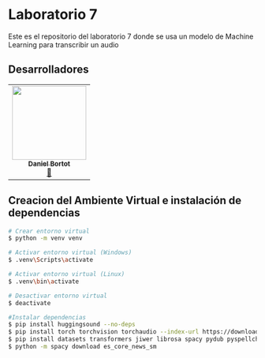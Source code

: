 # Laboratorio 7
Este es el repositorio del laboratorio 7 donde se usa un modelo de Machine Learning para transcribir un audio

## Desarrolladores
<table align="center">
    <tbody>
        <tr>
            <td align="center"><a href="https://github.com/DanielBortot" rel="nofollow"><img src="https://avatars.githubusercontent.com/u/103535845?v=4" width="150px;" alt="" style="max-width:100%;"><br><sub><b>Daniel Bortot</b></sub></a><br><a href="" title="Commits"><g-emoji class="g-emoji" alias="book" fallback-src="https://github.githubassets.com/images/icons/emoji/unicode/1f4d6.png">📖</g-emoji></a></td>
        </tr>
    </tbody>
</table>

## Creacion del Ambiente Virtual e instalación de dependencias

```bash
# Crear entorno virtual
$ python -m venv venv

# Activar entorno virtual (Windows)
$ .venv\Scripts\activate

# Activar entorno virtual (Linux)
$ .venv\bin\activate

# Desactivar entorno virtual
$ deactivate

#Instalar dependencias
$ pip install huggingsound --no-deps
$ pip install torch torchvision torchaudio --index-url https://download.pytorch.org/whl/cu118
$ pip install datasets transformers jiwer librosa spacy pydub pyspellchecker
$ python -m spacy download es_core_news_sm
```
